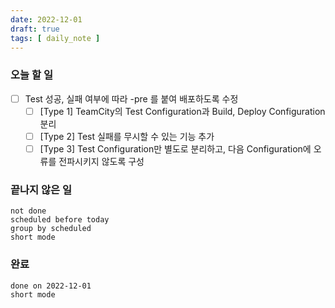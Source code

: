```yaml
---
date: 2022-12-01
draft: true
tags: [ daily_note ]
---
```

### 오늘 할 일
- [ ] Test 성공, 실패 여부에 따라 -pre 를 붙여 배포하도록 수정
	- [ ] [Type 1] TeamCity의 Test Configuration과 Build, Deploy Configuration 분리
	- [ ] [Type 2] Test 실패를 무시할 수 있는 기능 추가
	- [ ] [Type 3] Test Configuration만 별도로 분리하고, 다음 Configuration에 오류를 전파시키지 않도록 구성

### 끝나지 않은 일
```tasks
not done
scheduled before today
group by scheduled
short mode
```

### 완료
```tasks
done on 2022-12-01
short mode
```